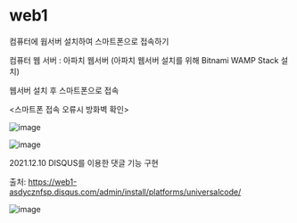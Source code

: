 # web1

컴퓨터에 웝서버 설치하여 스마트폰으로 접속하기

컴퓨터 웹 서버 : 아파치 웹서버 (아파치 웹서버 설치를 위해 Bitnami WAMP Stack 설치)


웹서버 설치 후 스마트폰으로 접속


<스마트폰 접속 오류시 방화벽 확인>

![image](https://user-images.githubusercontent.com/94125986/145429761-81a9ddca-44ba-4f22-9ace-2ed2a25aa860.png)


![image](https://user-images.githubusercontent.com/94125986/145429856-2d77df83-d784-43dd-ad3a-dc476ab08069.png)


2021.12.10 DISQUS를 이용한 댓글 기능 구현


출처: https://web1-asdycznfsp.disqus.com/admin/install/platforms/universalcode/



![image](https://user-images.githubusercontent.com/94125986/145508623-8fb312ab-b07f-4359-8411-526c5088c817.png)
